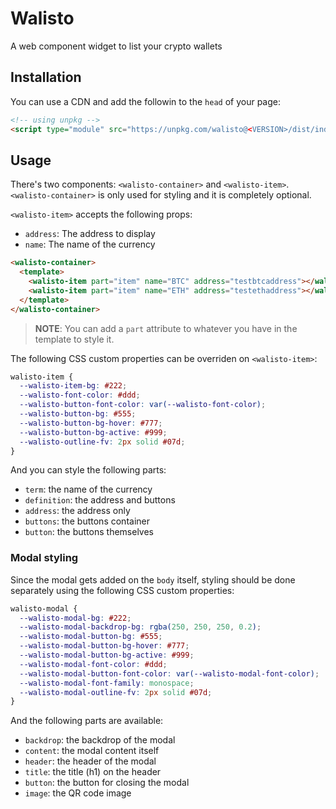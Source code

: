 # Walisto

A web component widget to list your crypto wallets

## Installation

You can use a CDN and add the followin to the `head` of your page:

```html
<!-- using unpkg -->
<script type="module" src="https://unpkg.com/walisto@<VERSION>/dist/index.min.js"></script>
```

## Usage

There's two components: `<walisto-container>` and `<walisto-item>`. `<walisto-container>` is only used for styling and it is completely optional.

`<walisto-item>` accepts the following props:

* `address`: The address to display
* `name`: The name of the currency

```html
<walisto-container>
  <template>
    <walisto-item part="item" name="BTC" address="testbtcaddress"></walisto-item>
    <walisto-item part="item" name="ETH" address="testethaddress"></walisto-item>
  </template>
</walisto-container>
```

> **NOTE**: You can add a `part` attribute to whatever you have in the template to style it.

The following CSS custom properties can be overriden on `<walisto-item>`:

```css
walisto-item {
  --walisto-item-bg: #222;
  --walisto-font-color: #ddd;
  --walisto-button-font-color: var(--walisto-font-color);
  --walisto-button-bg: #555;
  --walisto-button-bg-hover: #777;
  --walisto-button-bg-active: #999;
  --walisto-outline-fv: 2px solid #07d;
}
```

And you can style the following parts:

* `term`: the name of the currency
* `definition`: the address and buttons
* `address`: the address only
* `buttons`: the buttons container
* `button`: the buttons themselves

### Modal styling

Since the modal gets added on the `body` itself, styling should be done separately using the following CSS custom properties:

```css
walisto-modal {
  --walisto-modal-bg: #222;
  --walisto-modal-backdrop-bg: rgba(250, 250, 250, 0.2);
  --walisto-modal-button-bg: #555;
  --walisto-modal-button-bg-hover: #777;
  --walisto-modal-button-bg-active: #999;
  --walisto-modal-font-color: #ddd;
  --walisto-modal-button-font-color: var(--walisto-modal-font-color);
  --walisto-modal-font-family: monospace;
  --walisto-modal-outline-fv: 2px solid #07d;
}
```

And the following parts are available:

* `backdrop`: the backdrop of the modal
* `content`: the modal content itself
* `header`: the header of the modal
* `title`: the title (h1) on the header
* `button`: the button for closing the modal
* `image`: the QR code image
